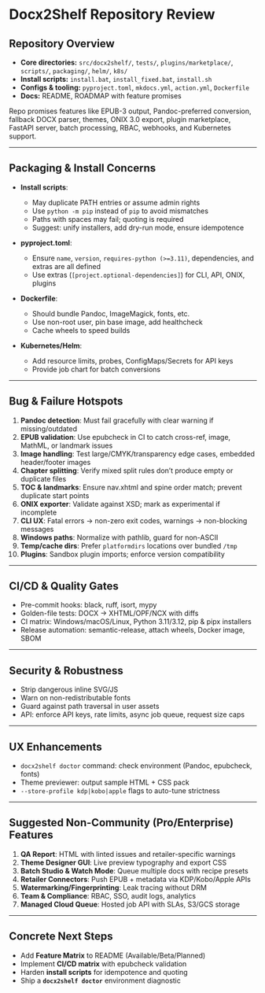 # Docx2Shelf Repository Review

## Repository Overview

* **Core directories:** `src/docx2shelf/`, `tests/`, `plugins/marketplace/`, `scripts/`, `packaging/`, `helm/`, `k8s/`
* **Install scripts:** `install.bat`, `install_fixed.bat`, `install.sh`
* **Configs & tooling:** `pyproject.toml`, `mkdocs.yml`, `action.yml`, `Dockerfile`
* **Docs:** README, ROADMAP with feature promises

Repo promises features like EPUB-3 output, Pandoc-preferred conversion, fallback DOCX parser, themes, ONIX 3.0 export, plugin marketplace, FastAPI server, batch processing, RBAC, webhooks, and Kubernetes support.

---

## Packaging & Install Concerns

* **Install scripts**:

  * May duplicate PATH entries or assume admin rights
  * Use `python -m pip` instead of `pip` to avoid mismatches
  * Paths with spaces may fail; quoting is required
  * Suggest: unify installers, add dry-run mode, ensure idempotence

* **pyproject.toml**:

  * Ensure `name`, `version`, `requires-python (>=3.11)`, dependencies, and extras are all defined
  * Use extras (`[project.optional-dependencies]`) for CLI, API, ONIX, plugins

* **Dockerfile**:

  * Should bundle Pandoc, ImageMagick, fonts, etc.
  * Use non-root user, pin base image, add healthcheck
  * Cache wheels to speed builds

* **Kubernetes/Helm**:

  * Add resource limits, probes, ConfigMaps/Secrets for API keys
  * Provide job chart for batch conversions

---

## Bug & Failure Hotspots

1. **Pandoc detection**: Must fail gracefully with clear warning if missing/outdated
2. **EPUB validation**: Use epubcheck in CI to catch cross-ref, image, MathML, or landmark issues
3. **Image handling**: Test large/CMYK/transparency edge cases, embedded header/footer images
4. **Chapter splitting**: Verify mixed split rules don’t produce empty or duplicate files
5. **TOC & landmarks**: Ensure nav.xhtml and spine order match; prevent duplicate start points
6. **ONIX exporter**: Validate against XSD; mark as experimental if incomplete
7. **CLI UX**: Fatal errors → non-zero exit codes, warnings → non-blocking messages
8. **Windows paths**: Normalize with pathlib, guard for non-ASCII
9. **Temp/cache dirs**: Prefer `platformdirs` locations over bundled `/tmp`
10. **Plugins**: Sandbox plugin imports; enforce version compatibility

---

## CI/CD & Quality Gates

* Pre-commit hooks: black, ruff, isort, mypy
* Golden-file tests: DOCX → XHTML/OPF/NCX with diffs
* CI matrix: Windows/macOS/Linux, Python 3.11/3.12, pip & pipx installers
* Release automation: semantic-release, attach wheels, Docker image, SBOM

---

## Security & Robustness

* Strip dangerous inline SVG/JS
* Warn on non-redistributable fonts
* Guard against path traversal in user assets
* API: enforce API keys, rate limits, async job queue, request size caps

---

## UX Enhancements

* `docx2shelf doctor` command: check environment (Pandoc, epubcheck, fonts)
* Theme previewer: output sample HTML + CSS pack
* `--store-profile kdp|kobo|apple` flags to auto-tune strictness

---

## Suggested Non-Community (Pro/Enterprise) Features

1. **QA Report**: HTML with linted issues and retailer-specific warnings
2. **Theme Designer GUI**: Live preview typography and export CSS
3. **Batch Studio & Watch Mode**: Queue multiple docs with recipe presets
4. **Retailer Connectors**: Push EPUB + metadata via KDP/Kobo/Apple APIs
5. **Watermarking/Fingerprinting**: Leak tracing without DRM
6. **Team & Compliance**: RBAC, SSO, audit logs, analytics
7. **Managed Cloud Queue**: Hosted job API with SLAs, S3/GCS storage

---

## Concrete Next Steps

* Add **Feature Matrix** to README (Available/Beta/Planned)
* Implement **CI/CD matrix** with epubcheck validation
* Harden **install scripts** for idempotence and quoting
* Ship a **`docx2shelf doctor`** environment diagnostic
